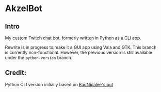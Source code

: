 # AkzelBot

## Intro

My custom Twitch chat bot, formerly written in Python as a CLI app. 

Rewrite is in progress to make it a GUI app using Vala and GTK. This branch is currently non-functional. However, the previous version is still available under the `python-version` branch.

## Credit:
Python CLI version initially based on [BadNidalee's bot](https://github.com/BadNidalee/ChatBot)
